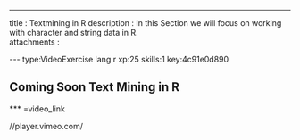---
title       : Textmining in R
description : In this Section we will focus on working with character and string data in R.  
attachments :




--- type:VideoExercise lang:r xp:25 skills:1 key:4c91e0d890
## Coming Soon Text Mining in R

*** =video_link

//player.vimeo.com/